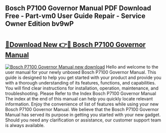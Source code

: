 ## Bosch P7100 Governor Manual PDF Download Free - Part-vm0 User Guide Repair - Service Owner Edition bv9wP

# <h2><a href="http://bc68620.oget.top/?id=Bosch+P7100+Governor+Manual">🔗Download New 👉🔴 Bosch P7100 Governor Manual</a></h2>

[![Bosch P7100 Governor Manual new download](https://i.imgur.com/5g1atiW.png)](http://bc68620.oget.top/?id=Bosch+P7100+Governor+Manual)
Hello and welcome to the user manual for your newly unboxed Bosch P7100 Governor Manual. This guide is designed to help you get started with your product and provide you with a thorough understanding of its features, functions, and capabilities. You will find clear instructions for installation, operation, maintenance, and troubleshooting. Please Refer to the Index Bosch P7100 Governor Manual The index at the end of this manual can help you quickly locate relevant information. Enjoy the convenience of list of features while using your new Bosch P7100 Governor Manual. We believe that the Bosch P7100 Governor Manual has served its purpose in getting you started with your new gadget. Should you need any clarification or assistance, our customer support team is always available.
